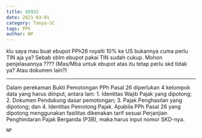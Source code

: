 ```yaml
---
title: 45932
date: 2021-03-01
category: Tanya-SC
tags: PPh
author: NP
---
```


klu saya mau buat ebupot PPh26 royalti 10% ke US bukannya cuma perlu TIN aja ya? Sebab sblm ebupot pakai TIN sudah cukup. Mohon penjelasannya ???? (Mas/Mba untuk ebupot atas itu tetap perlu skd tidak ya? Atau dokumen lain?)

---

Dalam perekaman Bukti Pemotongan PPh Pasal 26 diperlukan 4 kelompok data yang harus diinput, antara lain: 1. Identitas Wajib Pajak yang dipotong; 2. Dokumen Pendukung dasar pemotongan; 3. Pajak Penghasilan yang dipotong; dan 4. Identitas Pemotong Pajak. Apabila PPh Pasal 26 yang dipotong menggunakan fasilitas dikenakan tarif sesuai Perjanjian Penghindaran Pajak Berganda (P3B), maka harus input nomor SKD-nya.

`NP`
